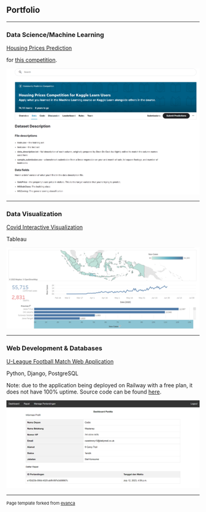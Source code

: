 ## Portfolio

---
### Data Science/Machine Learning
[Housing Prices Prediction](/files/exercise-pipelines.ipynb)
<p>for <a href="https://www.kaggle.com/competitions/home-data-for-ml-course/overview">this competition</a>.</p>
<img src="images/housingprices_thumbnail.png?raw=true"/>

---
### Data Visualization
[Covid Interactive Visualization](https://public.tableau.com/shared/PCPFQ3PY6?:display_count=n&:origin=viz_share_link)
<p>Tableau</p>
<img src="images/covidviz_thumbnail.png?raw=true"/>

---
### Web Development & Databases 
[U-League Football Match Web Application](https://tk4basdat-production.up.railway.app/authentication/landing)
<p>Python, Django, PostgreSQL</p>
<p>
Note: due to the application being deployed on Railway with a free plan, it does not have 100% uptime. Source code can be found <a href="https://github.com/amrul-hzz/u-league">here</a>.
</p>
<img src="images/uleague_thumbnail.png?raw=true"/>

---
<p style="font-size:11px">Page template forked from <a href="https://github.com/evanca/quick-portfolio">evanca</a></p>
<!-- Remove above link if you don't want to attibute -->

